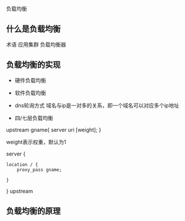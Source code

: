 

负载均衡



## 什么是负载均衡





术语
应用集群
负载均衡器


## 负载均衡的实现

- 硬件负载均衡
- 软件负载均衡


- dns轮询方式
	域名与ip是一对多的关系，即一个域名可以对应多个ip地址


- 四/七层负载均衡
	



upstream gname{
	server uri [weight];
}

weight表示权重，默认为1



server {

	location / {
		proxy_pass gname;
		
	}
}
upstream



## 负载均衡的原理

